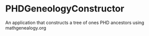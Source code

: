 # PHDGeneologyConstructor
An application that constructs a tree of ones PHD ancestors using mathgenealogy.org 
